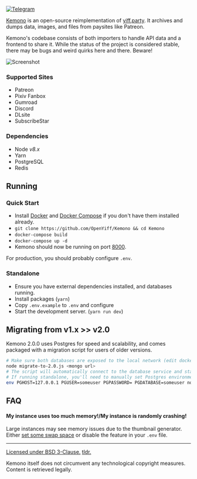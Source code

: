 [![Telegram](https://img.shields.io/badge/-telegram-blue)](https://t.me/kemonoparty)

[Kemono](https://kemono.party) is an open-source reimplementation of [yiff.party](https://yiff.party/). It archives and dumps data, images, and files from paysites like Patreon.

Kemono's codebase consists of both importers to handle API data and a frontend to share it. While the status of the project is considered stable, there may be bugs and weird quirks here and there. Beware!

![Screenshot](md/screenshot.jpg)

### Supported Sites
- Patreon
- Pixiv Fanbox
- Gumroad
- Discord
- DLsite
- SubscribeStar

### Dependencies
- Node *v8.x*
- Yarn
- PostgreSQL
- Redis

## Running
### Quick Start
- Install [Docker](https://docs.docker.com/get-docker/) and [Docker Compose](https://docs.docker.com/compose/install/) if you don't have them installed already.
- `git clone https://github.com/OpenYiff/Kemono && cd Kemono`
- `docker-compose build`
- `docker-compose up -d`
- Kemono should now be running on port [8000](http://localhost:8000).

For production, you should probably configure `.env`.
### Standalone
- Ensure you have external dependencies installed, and databases running.
- Install packages (`yarn`)
- Copy `.env.example` to `.env` and configure
- Start the development server. (`yarn run dev`) 

## Migrating from v1.x >> v2.0
Kemono 2.0.0 uses Postgres for speed and scalability, and comes packaged with a migration script for users of older versions.
```sh
# Make sure both databases are exposed to the local network (edit docker-compose.yml)
node migrate-to-2.0.js <mongo url>
# The script will automatically connect to the database service and start migrating.
# If running standalone, you'll need to manually set Postgres environment variables.
env PGHOST=127.0.0.1 PGUSER=someuser PGPASSWORD= PGDATABASE=someuser node migrate-to-2.0.js <mongo url>
```

## FAQ
#### My instance uses too much memory!/My instance is randomly crashing!
Large instances may see memory issues due to the thumbnail generator. Either [set some swap space](https://www.digitalocean.com/community/tutorials/how-to-add-swap-space-on-ubuntu-16-04) or disable the feature in your `.env` file.

---

[Licensed under BSD 3-Clause.](/LICENSE) [tldr.](https://www.tldrlegal.com/l/bsd3)

Kemono itself does not circumvent any technological copyright measures. Content is retrieved legally.

